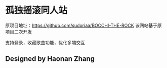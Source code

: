 # 孤独摇滚同人站

原项目地址：https://github.com/sudoriaa/BOCCHI-THE-ROCK
该网站基于原项目二次开发

支持登录，收藏歌曲功能，优化多端交互

## Designed by Haonan Zhang

